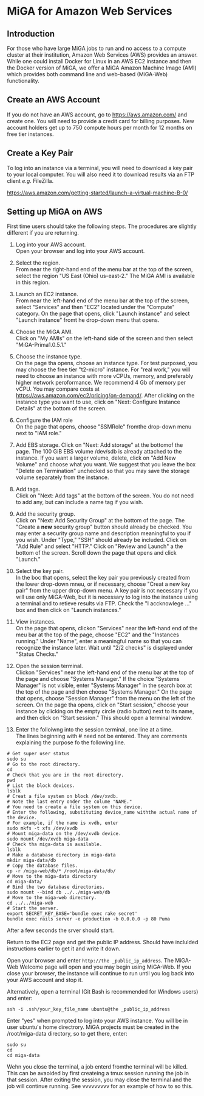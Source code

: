 # MiGA for Amazon Web Services

## Introduction
For those who have large MiGA jobs to run and no access to a compute cluster at their institution, Amazon Web Services (AWS) provides an answer. While one could install Docker for Linux in an AWS EC2 instance and then the Docker version of MiGA, we offer a MiGA Amazon Machine Image (AMI) which provides both command line and web-based (MiGA-Web) functionality.

## Create an AWS Account

If you do not have an AWS account, go to https://aws.amazon.com/ and create one. You will need to provide a credit card for billing purposes. New account holders get up to 750 compute hours per month for 12 months on free tier instances.

## Create a Key Pair

To log into an instance via a terminal, you will need to download a key pair to your local computer. You will also need it to download results via an FTP client *e.g.* FileZilla.  

https://aws.amazon.com/getting-started/launch-a-virtual-machine-B-0/

## Setting up MiGA on AWS

First time users should take the following steps. The procedures are slightly different if you are returning.

1. Log into your AWS account.  
Open your browser and log into your AWS account.  
1. Select the region.  
From near the right-hand end of the menu bar at the top of the screen, select the region "US East (Ohio) us-east-2." The MiGA AMI is available in this region.  
1. Launch an EC2 instance.  
From near the left-hand end of the menu bar at the top of the screen, select "Services" and then "EC2" located under the "Compute" category. On the page that opens, click "Launch instance" and select "Launch instance" fromt he drop-down menu that opens.   
1. Choose the MiGA AMI.  
Click on "My AMIs" on the left-hand side of the screen and then select "MiGA-Prima1.0.5.1."  
1. Choose the instance type.  
On the page tha opens, choose an instance type. For test purposed, you may choose the free tier "t2-micro" instance. For "real work," you will need to choose an instance with more vCPUs, memory, and preferably higher network peroformance. We recommend 4 Gb of memory per vCPU. You may compare costs at https://aws.amazon.com/ec2/pricing/on-demand/. After clicking on the instance type you want to use, click on "Next: Configure Instance Details" at the bottom of the screen.  
1. Configure the IAM role  
On the page that opens, choose "SSMRole" fromthe drop-down menu next to "IAM role."  
1. Add EBS storage. 
Click on "Next: Add storage" at the bottomof the page. The 100 GiB EBS volume /dev/sdb is already attached to the instance. If you want a larger volume, delete, click on "Add New Volume" and choose what you want. We suggest that you leave the box "Delete on Termination" unchecked so that you may save the storage volume separately from the instance.  
1. Add tags.  
Click on "Next: Add tags" at the bottom of the screen. You do not need to add any, but can include a name tag if you wish.  
1. Add the security group.  
Click on "Next: Add Security Group" at the bottom of the page. The "Create a **new** security group" button should already be checked. You may enter a security group name and description meaningful to you if you wish. Under "Type," "SSH" should already be included. Click on "Add Rule" and select "HTTP." Click on "Review and Launch" a the bottom of the screen. Scroll down the page that opens and click "Launch."   
1. Select the key pair.  
In the boc that opens, select the key pair you previously created from the lower drop-down mneu, or if necessary, choose "Creat a new key pair" from the upper drop-down menu. A key pair is not necessary if you will use only MiGA-Web, but it is necessary to log into the instance using a terminal and to retieve results via FTP. Check the "I accknowlege ..." box and then click on "Launch instances."  
1. View instances.  
On the page that opens, clickon "Services" near the left-hand end of the meu bar at the top of the page, choose "EC2" and the "Instances running." Under "Name", enter a meaningful name so that you can recognize the instance later. Wait until "2/2 checks" is displayed under "Status Checks."
1. Open the session terminal.   
Clickon "Services" near the left-hand end of the menu bar at the top of the page and choose "Systems Manager." If the choice "Systems Manager" is not visible, enter "Systems Manager" in the search box at the top of the page and then choose "Systems Manager." On the page that opens, choose "Session Manager" from the menu on the left of the screen. On the page tha opens, click on "Start session,"  choose your instance by clicking on the empty circle (radio button) next to its name, and then click  on "Start session." This should open a terminal window.  

1. Enter the folloiwng into the session terminal, one line at a time.  
The lines beginning with # need not be entered. They are comments explaining the purpose fo the following line.


```
# Get super user status
sudo su 
# Go to the root directory.
cd
# Check that you are in the root directory.
pwd
# List the block devices.
lsblk
# Creat a file system on block /dev/xvdb.
# Note the last entry onder the colume "NAME."
# You need to create a file system on this device.
# Enter the following, substituting device_name withthe actual name of the device.
# For example, if the name is xvdb, enter
sudo mkfs -t xfs /dev/xvdb
# Mount miga-data on the /dev/xvdb device.
sudo mount /dev/xvdb miga-data
# Check tha miga-data is available.
lsblk
# Make a database directory in miga-data  
mkdir miga-data/db
# Copy the database files.
cp -r /miga-web/db/* /root/miga-data/db/
# Move to the miga-data directory 
cd miga-data/
# Bind the two database directories.
sudo mount --bind db ../../miga-web/db 
# Move to the miga-web directory.
cd ../../miga-web
# Start the server.
export SECRET_KEY_BASE='bundle exec rake secret'  
bundle exec rails server -e production -b 0.0.0.0 -p 80 Puma
```
After a few seconds the srver should start. 

Return to the EC2 page and get the public IP address. Should have inclulded instructions earlier to get it and write it down.

Open your browser and enter ```http://the _public_ip_address```. The MiGA-Web Welcome page will open and you may begin using MiGA-Web. If you close your browser, the instance will continue to run until you log back into your AWS account and stop it.   

Alternatively, open a terminal (Git Bash is recommended for Windows users) and enter:

```
ssh -i .ssh/your_key_file_name ubuntu@the _public_ip_address
```

Enter "yes" when prompted to log into your AWS instance. You will be in user ubuntu's home directrory. MiGA projects must be created in the /root/miga-data directory, so to get there, enter:

```
sudo su
cd
cd miga-data
```
Wehn you close the terminal, a job enterd fromthe terminal will be killed. This can be avaoided by first createing a tmux session running the job in that session. After exiting the session, you may close the terminal and the job will continue running. See vvvvvvvvv for an example of how to so this.  


 
